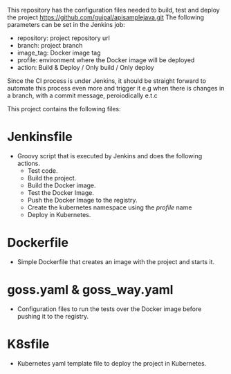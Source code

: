 This repository has the configuration files needed to build, test and deploy the project https://github.com/guipal/apisamplejava.git
The following parameters can be set in the Jenkins job:
- repository: project repository url
- branch:  project branch
- image_tag: Docker image tag
- profile: environment where the Docker image will be deployed
- action: Build & Deploy / Only build / Only deploy

Since the CI process is under Jenkins, it should be straight forward to automate this process even more and trigger it e.g when there is changes in a branch, with a commit message, peroiodically e.t.c 

This project contains the following files:
# Jenkinsfile
+ Groovy script that is executed by Jenkins and does the following actions.
    + Test code.
    + Build the project. 
    + Build the Docker image. 
    + Test the Docker Image.
    + Push the Docker Image to the registry.
    + Create the kubernetes namespace using the *profile* name
    + Deploy in Kubernetes.

# Dockerfile
+ Simple Dockerfile that creates an image with the project and starts it.

# goss.yaml & goss_way.yaml
+ Configuration files to run the tests over the Docker image before pushing it to the registry.

# K8sfile
+ Kubernetes yaml template file to deploy the project in Kubernetes.